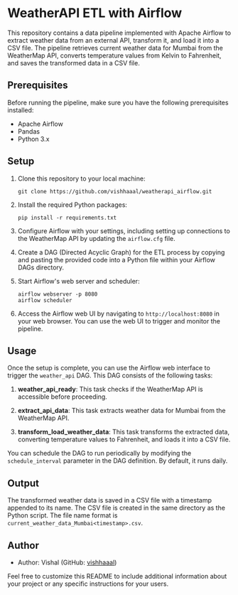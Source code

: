 # WeatherAPI ETL with Airflow

This repository contains a data pipeline implemented with Apache Airflow to extract weather data from an external API, transform it, and load it into a CSV file. The pipeline retrieves current weather data for Mumbai from the WeatherMap API, converts temperature values from Kelvin to Fahrenheit, and saves the transformed data in a CSV file.

## Prerequisites

Before running the pipeline, make sure you have the following prerequisites installed:

- Apache Airflow
- Pandas
- Python 3.x

## Setup

1. Clone this repository to your local machine:

   ```
   git clone https://github.com/vishhaaal/weatherapi_airflow.git
   ```

2. Install the required Python packages:

   ```
   pip install -r requirements.txt
   ```

3. Configure Airflow with your settings, including setting up connections to the WeatherMap API by updating the `airflow.cfg` file.

4. Create a DAG (Directed Acyclic Graph) for the ETL process by copying and pasting the provided code into a Python file within your Airflow DAGs directory.

5. Start Airflow's web server and scheduler:

   ```
   airflow webserver -p 8080
   airflow scheduler
   ```

6. Access the Airflow web UI by navigating to `http://localhost:8080` in your web browser. You can use the web UI to trigger and monitor the pipeline.

## Usage

Once the setup is complete, you can use the Airflow web interface to trigger the `weather_api` DAG. This DAG consists of the following tasks:

1. **weather_api_ready**: This task checks if the WeatherMap API is accessible before proceeding.

2. **extract_api_data**: This task extracts weather data for Mumbai from the WeatherMap API.

3. **transform_load_weather_data**: This task transforms the extracted data, converting temperature values to Fahrenheit, and loads it into a CSV file.

You can schedule the DAG to run periodically by modifying the `schedule_interval` parameter in the DAG definition. By default, it runs daily.

## Output

The transformed weather data is saved in a CSV file with a timestamp appended to its name. The CSV file is created in the same directory as the Python script. The file name format is `current_weather_data_Mumbai<timestamp>.csv`.

## Author

- Author: Vishal (GitHub: [vishhaaal](https://github.com/vishhaaal))

Feel free to customize this README to include additional information about your project or any specific instructions for your users.